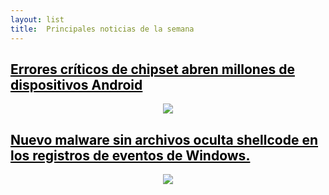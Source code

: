 ```yaml
---
layout: list
title:  Principales noticias de la semana 
---
```


<!-- ## <span style="color:black">Nuevo malware sin archivos oculta shellcode en los registros de eventos de Windows</span> -->
## <a href="https://rac00nsp.github.io/news/chipset/index.md" title="ir a noticia" style="color:black">Errores críticos de chipset abren millones de dispositivos Android</a> <!-- &nbsp; ![image](/assets/icons/logomalware.png)--> <!-- &nbsp; ![image](/assets/icons/rsz_python-logo.png) -->

<p align="center"><img src="https://Rac00nSP.github.io/assets/img/malware-ciberataques.jpg"></p>

<!-- ## <span style="color:black">Nuevo malware sin archivos oculta shellcode en los registros de eventos de Windows</span> -->
## <a href="https://rac00nsp.github.io/news/newsposts/" title="ir a noticia" style="color:black">Nuevo malware sin archivos oculta shellcode en los registros de eventos de Windows.</a> <!-- &nbsp; ![image](/assets/icons/logomalware.png)--> <!-- &nbsp; ![image](/assets/icons/rsz_python-logo.png) -->

<!--<li>
  <a href="https://dirtyc00n.github.io/news/newpost.md" class="h4 flip-title"><span>prueba</span></a>
  <time class="heading faded fine" datetime=""></time>
</li>--> 

<p align="center"><img src="https://Rac00nSP.github.io/assets/img/malware-ciberataques.jpg"></p>
